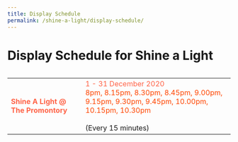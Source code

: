 ```yaml
---
title: Display Schedule
permalink: /shine-a-light/display-schedule/
---
```


# Display Schedule for Shine a Light

<table class="table-v">
<table style="width:100%">
    <tr>
    <td>
     <font color="tomato"><b>Shine A Light @ The Promontory</b></font>
     <br>
    </td>
    <td>
      <font color="tomato">1 - 31 December 2020</font>
      <font color="orangered"><br>8pm, 8.15pm, 8.30pm, 8.45pm, 9.00pm, 9.15pm, 9.30pm, 9.45pm, 10.00pm, 10.15pm, 10.30pm</font>
      <br> 
      <br>
(Every 15 minutes)
      <br>
<tr>


